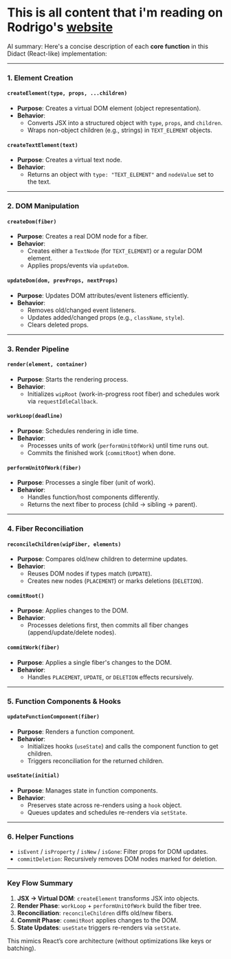 # This is all content that i'm reading on Rodrigo's [website](https://pomb.us/build-your-own-react/)

AI summary:
Here's a concise description of each **core function** in this Didact (React-like) implementation:

---

### **1. Element Creation**

#### `createElement(type, props, ...children)`

- **Purpose**: Creates a virtual DOM element (object representation).
- **Behavior**:
  - Converts JSX into a structured object with `type`, `props`, and `children`.
  - Wraps non-object children (e.g., strings) in `TEXT_ELEMENT` objects.

#### `createTextElement(text)`

- **Purpose**: Creates a virtual text node.
- **Behavior**:
  - Returns an object with `type: "TEXT_ELEMENT"` and `nodeValue` set to the text.

---

### **2. DOM Manipulation**

#### `createDom(fiber)`

- **Purpose**: Creates a real DOM node for a fiber.
- **Behavior**:
  - Creates either a `TextNode` (for `TEXT_ELEMENT`) or a regular DOM element.
  - Applies props/events via `updateDom`.

#### `updateDom(dom, prevProps, nextProps)`

- **Purpose**: Updates DOM attributes/event listeners efficiently.
- **Behavior**:
  - Removes old/changed event listeners.
  - Updates added/changed props (e.g., `className`, `style`).
  - Clears deleted props.

---

### **3. Render Pipeline**

#### `render(element, container)`

- **Purpose**: Starts the rendering process.
- **Behavior**:
  - Initializes `wipRoot` (work-in-progress root fiber) and schedules work via `requestIdleCallback`.

#### `workLoop(deadline)`

- **Purpose**: Schedules rendering in idle time.
- **Behavior**:
  - Processes units of work (`performUnitOfWork`) until time runs out.
  - Commits the finished work (`commitRoot`) when done.

#### `performUnitOfWork(fiber)`

- **Purpose**: Processes a single fiber (unit of work).
- **Behavior**:
  - Handles function/host components differently.
  - Returns the next fiber to process (child → sibling → parent).

---

### **4. Fiber Reconciliation**

#### `reconcileChildren(wipFiber, elements)`

- **Purpose**: Compares old/new children to determine updates.
- **Behavior**:
  - Reuses DOM nodes if types match (`UPDATE`).
  - Creates new nodes (`PLACEMENT`) or marks deletions (`DELETION`).

#### `commitRoot()`

- **Purpose**: Applies changes to the DOM.
- **Behavior**:
  - Processes deletions first, then commits all fiber changes (append/update/delete nodes).

#### `commitWork(fiber)`

- **Purpose**: Applies a single fiber's changes to the DOM.
- **Behavior**:
  - Handles `PLACEMENT`, `UPDATE`, or `DELETION` effects recursively.

---

### **5. Function Components & Hooks**

#### `updateFunctionComponent(fiber)`

- **Purpose**: Renders a function component.
- **Behavior**:
  - Initializes hooks (`useState`) and calls the component function to get children.
  - Triggers reconciliation for the returned children.

#### `useState(initial)`

- **Purpose**: Manages state in function components.
- **Behavior**:
  - Preserves state across re-renders using a `hook` object.
  - Queues updates and schedules re-renders via `setState`.

---

### **6. Helper Functions**

- `isEvent` / `isProperty` / `isNew` / `isGone`: Filter props for DOM updates.
- `commitDeletion`: Recursively removes DOM nodes marked for deletion.

---

### **Key Flow Summary**

1. **JSX → Virtual DOM**: `createElement` transforms JSX into objects.
2. **Render Phase**: `workLoop` + `performUnitOfWork` build the fiber tree.
3. **Reconciliation**: `reconcileChildren` diffs old/new fibers.
4. **Commit Phase**: `commitRoot` applies changes to the DOM.
5. **State Updates**: `useState` triggers re-renders via `setState`.

This mimics React’s core architecture (without optimizations like keys or batching).
